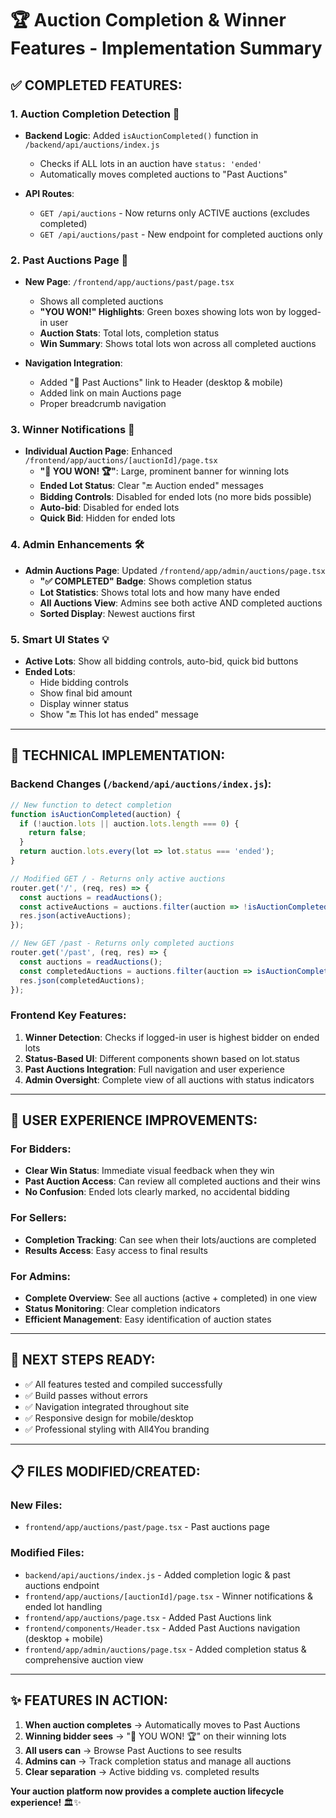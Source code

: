 # 🏆 Auction Completion & Winner Features - Implementation Summary

## ✅ **COMPLETED FEATURES:**

### 1. **Auction Completion Detection** 🎯
- **Backend Logic**: Added `isAuctionCompleted()` function in `/backend/api/auctions/index.js`
  - Checks if ALL lots in an auction have `status: 'ended'`
  - Automatically moves completed auctions to "Past Auctions"
  
- **API Routes**:
  - `GET /api/auctions` - Now returns only ACTIVE auctions (excludes completed)
  - `GET /api/auctions/past` - New endpoint for completed auctions only

### 2. **Past Auctions Page** 📜
- **New Page**: `/frontend/app/auctions/past/page.tsx`
  - Shows all completed auctions
  - **"YOU WON!" Highlights**: Green boxes showing lots won by logged-in user
  - **Auction Stats**: Total lots, completion status
  - **Win Summary**: Shows total lots won across all completed auctions

- **Navigation Integration**:
  - Added "📜 Past Auctions" link to Header (desktop & mobile)
  - Added link on main Auctions page
  - Proper breadcrumb navigation

### 3. **Winner Notifications** 🎉
- **Individual Auction Page**: Enhanced `/frontend/app/auctions/[auctionId]/page.tsx`
  - **"🎉 YOU WON! 🏆"**: Large, prominent banner for winning lots
  - **Ended Lot Status**: Clear "🔚 Auction ended" messages
  - **Bidding Controls**: Disabled for ended lots (no more bids possible)
  - **Auto-bid**: Disabled for ended lots
  - **Quick Bid**: Hidden for ended lots

### 4. **Admin Enhancements** 🛠️
- **Admin Auctions Page**: Updated `/frontend/app/admin/auctions/page.tsx`
  - **"✅ COMPLETED" Badge**: Shows completion status
  - **Lot Statistics**: Shows total lots and how many have ended
  - **All Auctions View**: Admins see both active AND completed auctions
  - **Sorted Display**: Newest auctions first

### 5. **Smart UI States** 💡
- **Active Lots**: Show all bidding controls, auto-bid, quick bid buttons
- **Ended Lots**: 
  - Hide bidding controls
  - Show final bid amount
  - Display winner status
  - Show "🔚 This lot has ended" message

---

## 🔧 **TECHNICAL IMPLEMENTATION:**

### **Backend Changes** (`/backend/api/auctions/index.js`):
```javascript
// New function to detect completion
function isAuctionCompleted(auction) {
  if (!auction.lots || auction.lots.length === 0) {
    return false;
  }
  return auction.lots.every(lot => lot.status === 'ended');
}

// Modified GET / - Returns only active auctions
router.get('/', (req, res) => {
  const auctions = readAuctions();
  const activeAuctions = auctions.filter(auction => !isAuctionCompleted(auction));
  res.json(activeAuctions);
});

// New GET /past - Returns only completed auctions
router.get('/past', (req, res) => {
  const auctions = readAuctions();
  const completedAuctions = auctions.filter(auction => isAuctionCompleted(auction));
  res.json(completedAuctions);
});
```

### **Frontend Key Features**:
1. **Winner Detection**: Checks if logged-in user is highest bidder on ended lots
2. **Status-Based UI**: Different components shown based on lot.status
3. **Past Auctions Integration**: Full navigation and user experience
4. **Admin Oversight**: Complete view of all auctions with status indicators

---

## 🎯 **USER EXPERIENCE IMPROVEMENTS:**

### **For Bidders:**
- **Clear Win Status**: Immediate visual feedback when they win
- **Past Auction Access**: Can review all completed auctions and their wins
- **No Confusion**: Ended lots clearly marked, no accidental bidding

### **For Sellers:**
- **Completion Tracking**: Can see when their lots/auctions are completed
- **Results Access**: Easy access to final results

### **For Admins:**
- **Complete Overview**: See all auctions (active + completed) in one view
- **Status Monitoring**: Clear completion indicators
- **Efficient Management**: Easy identification of auction states

---

## 🚀 **NEXT STEPS READY:**
- ✅ All features tested and compiled successfully
- ✅ Build passes without errors
- ✅ Navigation integrated throughout site
- ✅ Responsive design for mobile/desktop
- ✅ Professional styling with All4You branding

---

## 📋 **FILES MODIFIED/CREATED:**

### **New Files:**
- `frontend/app/auctions/past/page.tsx` - Past auctions page

### **Modified Files:**
- `backend/api/auctions/index.js` - Added completion logic & past auctions endpoint
- `frontend/app/auctions/[auctionId]/page.tsx` - Winner notifications & ended lot handling
- `frontend/app/auctions/page.tsx` - Added Past Auctions link
- `frontend/components/Header.tsx` - Added Past Auctions navigation (desktop + mobile)
- `frontend/app/admin/auctions/page.tsx` - Added completion status & comprehensive auction view

---

## ✨ **FEATURES IN ACTION:**

1. **When auction completes** → Automatically moves to Past Auctions
2. **Winning bidder sees** → "🎉 YOU WON! 🏆" on their winning lots
3. **All users can** → Browse Past Auctions to see results
4. **Admins can** → Track completion status and manage all auctions
5. **Clear separation** → Active bidding vs. completed results

**Your auction platform now provides a complete auction lifecycle experience!** 🏛️✨
